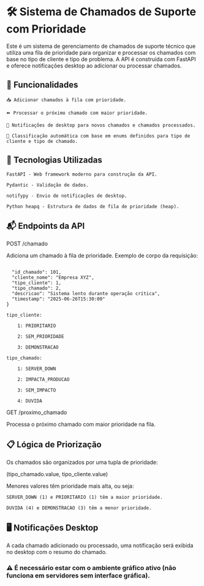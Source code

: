 # 🛠️ Sistema de Chamados de Suporte com Prioridade

Este é um sistema de gerenciamento de chamados de suporte técnico que utiliza uma fila de prioridade para organizar e processar os chamados com base no tipo de cliente e tipo de problema. A API é construída com FastAPI e oferece notificações desktop ao adicionar ou processar chamados.
## 🚀 Funcionalidades

    📥 Adicionar chamados à fila com prioridade.

    ⏩ Processar o próximo chamado com maior prioridade.

    🔔 Notificações de desktop para novos chamados e chamados processados.

    🧠 Classificação automática com base em enums definidos para tipo de cliente e tipo de chamado.

## 🧱 Tecnologias Utilizadas

    FastAPI - Web framework moderno para construção da API.

    Pydantic - Validação de dados.

    notifypy - Envio de notificações de desktop.

    Python heapq - Estrutura de dados de fila de prioridade (heap).


## 📬 Endpoints da API
POST /chamado

Adiciona um chamado à fila de prioridade.
Exemplo de corpo da requisição:

```{

  "id_chamado": 101,
  "cliente_nome": "Empresa XYZ",
  "tipo_cliente": 1,
  "tipo_chamado": 2,
  "descricao": "Sistema lento durante operação crítica",
  "timestamp": "2025-06-26T15:30:00"
}
```

    tipo_cliente:

        1: PRIORITARIO

        2: SEM_PRIORIDADE

        3: DEMONSTRACAO

    tipo_chamado:

        1: SERVER_DOWN

        2: IMPACTA_PRODUCAO

        3: SEM_IMPACTO

        4: DUVIDA

GET /proximo_chamado

Processa o próximo chamado com maior prioridade na fila.
## 📋 Lógica de Priorização

Os chamados são organizados por uma tupla de prioridade:

(tipo_chamado.value, tipo_cliente.value)

Menores valores têm prioridade mais alta, ou seja:

    SERVER_DOWN (1) e PRIORITARIO (1) têm a maior prioridade.

    DUVIDA (4) e DEMONSTRACAO (3) têm a menor prioridade.

## 🖥️ Notificações Desktop

A cada chamado adicionado ou processado, uma notificação será exibida no desktop com o resumo do chamado.

### ⚠️ É necessário estar com o ambiente gráfico ativo (não funciona em servidores sem interface gráfica).
